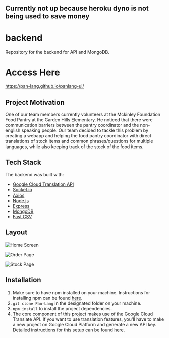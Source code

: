 ## Currently not up because heroku dyno is not being used to save money

# backend
Repository for the backend for API and MongoDB.

# Access Here
https://pan-lang.github.io/panlang-ui/

## Project Motivation
One of our team members currently volunteers at the Mckinley Foundation Food Pantry at the Garden Hills Elementary. He noticed that there were communication barriers between the pantry coordinator and the non-english speaking people. Our team decided to tackle this problem by creating a webapp and helping the food pantry coordinator with direct translations of stock items and common phrases/questions for multiple languages, while also keeping track of the stock of the food items.

## Tech Stack
The backend was built with:
  - [Google Cloud Translation API](https://cloud.google.com/translate/docs)
  - [Socket.io](https://socket.io/)
  - [Axios](https://github.com/axios/axios)
  - [Node.js](https://nodejs.org/en/)
  - [Express](https://expressjs.com/)
  - [MongoDB](https://www.mongodb.com/)
  - [Fast CSV](https://c2fo.io/fast-csv/)
  
  ## Layout
  ![Home Screen](https://i.imgur.com/MBkCd2z.png)
  
  ![Order Page](https://i.imgur.com/XOxpZuT.png)
  
  ![Stock Page](https://i.imgur.com/KGQU9MB.png)
  
  ## Installation
  1. Make sure to have npm installed on your machine. Instructions for installing npm can be found [here](https://www.npmjs.com/get-npm).
  2. `git clone Pan-Lang` in the designated folder on your machine.
  3. `npm install` to install the project dependencies.
  4. The core component of this project makes use of the Google Cloud Translate API. If you want to use translation features, you'll have to make a new project on Google Cloud Platform and generate a new API key. Detailed instructions for this setup can be found [here](https://cloud.google.com/translate/docs/setup).
  
  

  




